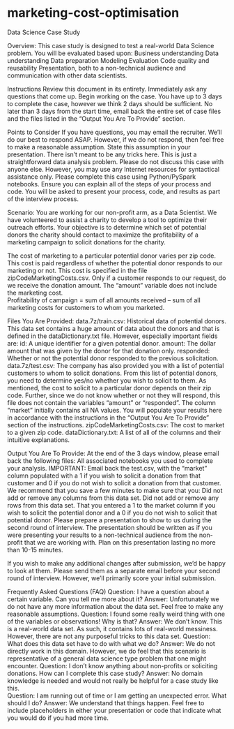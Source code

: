 # marketing-cost-optimisation
Data Science Case Study

Overview: This case study is designed to test a real-world Data Science problem. You will be evaluated based upon:
Business understanding
Data understanding
Data preparation
Modeling
Evaluation
Code quality and reusability
Presentation, both to a non-technical audience and communication with other data scientists. 

Instructions
Review this document in its entirety. Immediately ask any questions that come up.
Begin working on the case. You have up to 3 days to complete the case, however we think 2 days should be sufficient. 
No later than 3 days from the start time, email back the entire set of case files and the files listed in the “Output You Are To Provide” section.

Points to Consider
If you have questions, you may email the recruiter. We’ll do our best to respond ASAP. However, if we do not respond, then feel free to make a reasonable assumption. State this assumption in your presentation.
There isn’t meant to be any tricks here. This is just a straightforward data analysis problem.
Please do not discuss this case with anyone else. However, you may use any Internet resources for syntactical assistance only.
Please complete this case using Python/PySpark notebooks.
Ensure you can explain all of the steps of your process and code. You will be asked to present your process, code, and results as part of the interview process.

Scenario: You are working for our non-profit arm, as a Data Scientist. We have volunteered to assist a charity to develop a tool to optimize their outreach efforts. Your objective is to determine which set of potential donors the charity should contact to maximize the profitability of a marketing campaign to solicit donations for the charity.

The cost of marketing to a particular potential donor varies per zip code. This cost is paid regardless of whether the potential donor responds to our marketing or not. This cost is specified in the file zipCodeMarketingCosts.csv.
Only if a customer responds to our request, do we receive the donation amount. 
The “amount” variable does not include the marketing cost.  
Profitability of campaign = sum of all amounts received – sum of all marketing costs for customers to whom you marketed. 

Files You Are Provided: 
data.7z/train.csv: Historical data of potential donors. This data set contains a huge amount of data about the donors and that is defined in the dataDictionary.txt file. However, especially important fields are:
id: A unique identifier for a given potential donor.
amount: The dollar amount that was given by the donor for that donation only. 
responded: Whether or not the potential donor responded to the previous solicitation.
data.7z/test.csv: The company has also provided you with a list of potential customers to whom to solicit donations. From this list of potential donors, you need to determine yes/no whether you wish to solicit to them. As mentioned, the cost to solicit to a particular donor depends on their zip code. Further, since we do not know whether or not they will respond, this file does not contain the variables “amount” or “responded”. The column “market” initially contains all NA values. You will populate your results here in accordance with the instructions in the “Output You Are To Provide” section of the instructions. 
zipCodeMarketingCosts.csv: The cost to market to a given zip code. 
dataDictionary.txt: A list of all of the columns and their intuitive explanations. 

Output You Are To Provide: 
At the end of the 3 days window, please email back the following files:
All associated notebooks  you used to complete your analysis.
IMPORTANT: Email back the test.csv, with the “market” column populated with a 1 if you wish to solicit a donation from that customer and 0 if you do not wish to solicit a donation from that customer. We recommend that you save a few minutes to make sure that you:
Did not add or remove any columns from this data set.
Did not add or remove any rows from this data set.
That you entered a 1 to the market column if you wish to solicit the potential donor and a 0 if you do not wish to solicit that potential donor. 
Please prepare a presentation to show to us during the second round of interview. The presentation should be written as if you were presenting your results to a non-technical audience from the non-profit that we are working with. Plan on this presentation lasting no more than 10-15 minutes. 

If you wish to make any additional changes after submission, we’d be happy to look at them. Please send them as a separate email before your second round of interview. However, we’ll primarily score your initial submission. 

Frequently Asked Questions (FAQ)
Question: I have a question about a certain variable. Can you tell me more about it? Answer: Unfortunately we do not have any more information about the data set. Feel free to make any reasonable assumptions. 
Question: I found some really weird thing with one of the variables or observations! Why is that? Answer: We don’t know. This is a real-world data set. As such, it contains lots of real-world messiness. However, there are not any purposeful tricks to this data set. 
Question: What does this data set have to do with what we do? Answer: We do not directly work in this domain. However, we do feel that this scenario is representative of a general data science type problem that one might encounter. 
Question: I don’t know anything about non-profits or soliciting donations. How can I complete this case study? Answer: No domain knowledge is needed and would not really be helpful for a case study like this.  
Question: I am running out of time or I am getting an unexpected error. What should I do? Answer: We understand that things happen. Feel free to include placeholders in either your presentation or code that indicate what you would do if you had more time. 
